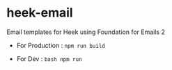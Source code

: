 # heek-email
Email templates for Heek using Foundation for Emails 2

+ For Production : 
``
npm run build 
``

+ For Dev : 
``bash
npm run
``